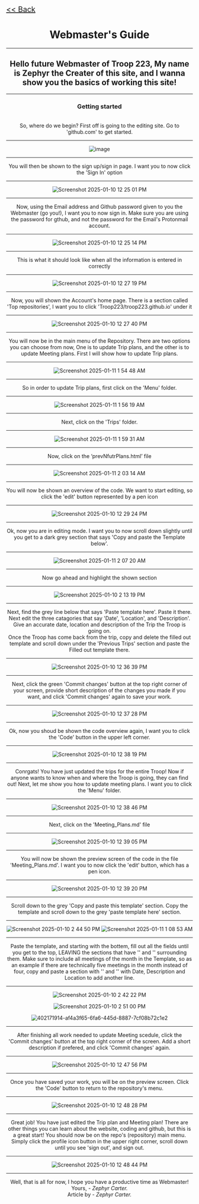 <div class="backleft">
<div class="backlink"><a href="https://troop223.github.io"><< Back</a></div>
</div>

<h1>Webmaster's Guide</h1>

<hr>

<h2>Hello future Webmaster of Troop 223, My name is Zephyr the Creater of this site, and I wanna show you the basics of working this site! </h2>

<hr>

### Getting started
<br>
So, where do we begin? First off is going to the editing site. Go to 'github.com' to get started.

------- 

![image](https://github.com/user-attachments/assets/1a2b565b-dfc0-4313-a7fe-ce384c5266a6)

-------

You will then be shown to the sign up/sign in page. I want you to now click the 'Sign In' option

-------

![Screenshot 2025-01-10 12 25 01 PM](https://github.com/user-attachments/assets/c57448a4-3d42-4d88-b980-a731256387a1)


-------

Now, using the Email address and Github password given to you the Webmaster (go you!), I want you to now sign in. Make sure you are using the password for gthub, and not the password for the Email's Protonmail account.

-------

![Screenshot 2025-01-10 12 25 14 PM](https://github.com/user-attachments/assets/b79485dc-05db-4292-ab2d-31d8047ba6f8)

-------

This is what it should look like when all the information is entered in correctly

-------

![Screenshot 2025-01-10 12 27 19 PM](https://github.com/user-attachments/assets/de637f83-2c80-4828-93ba-5d5c4601f9e9)

-------

Now, you will shown the Account's home page. There is a section called 'Top repositories', I want you to click 'Troop223/troop223.github.io' under it

-------

![Screenshot 2025-01-10 12 27 40 PM](https://github.com/user-attachments/assets/b5dde513-80c5-4099-8628-3703e53fc850)

-------

You will now be in the main menu of the Repository. There are two options you can choose from now, One is to update Trip plans, and the other is to update Meeting plans. First I will show how to update Trip plans.

-------

![Screenshot 2025-01-11 1 54 48 AM](https://github.com/user-attachments/assets/345e9ea4-b099-4670-9903-858497ce6dd0)

-------

So in order to update Trip plans, first click on the 'Menu' folder.

-------

![Screenshot 2025-01-11 1 56 19 AM](https://github.com/user-attachments/assets/51c09bc7-2bba-43f9-a865-6b3f01624927)

-------

Next, click on the 'Trips' folder.

-------

![Screenshot 2025-01-11 1 59 31 AM](https://github.com/user-attachments/assets/391a6dc4-6c58-416d-a11d-2543d2f848b6)

-------

Now, click on the ‘prevNfutrPlans.html’ file

-------

![Screenshot 2025-01-11 2 03 14 AM](https://github.com/user-attachments/assets/9e1ce3a2-2d75-4d34-b8e9-13f6be8ad9c3)

-------

You will now be shown an overview of the code. We want to start editing, so click the 'edit' button represented by a pen icon

-------

![Screenshot 2025-01-10 12 29 24 PM](https://github.com/user-attachments/assets/24d2e882-0802-4c98-8bc4-cb5b0e8adc61)

-------

Ok, now you are in editing mode. I want you to now scroll down slightly until you get to a dark grey section that says 'Copy and paste the Template below'.

-------

![Screenshot 2025-01-11 2 07 20 AM](https://github.com/user-attachments/assets/af35b9d2-f4ef-4c23-9b5a-b1ab3a80b76a)


-------

Now go ahead and highlight the shown section

-------

![Screenshot 2025-01-10 2 13 19 PM](https://github.com/user-attachments/assets/0369250b-4726-43d7-a66f-21e26c49591d)

-------

Next, find the grey line below that says 'Paste template here'. Paste it there.
<br>
Next edit the three catagories that say 'Date', 'Location', and 'Description'. Give an accurate date, location and description of the Trip the Troop is going on.
<br>
Once the Troop has come back from the trip, copy and delete the filled out template and scroll down under the 'Previous Trips' section and paste the Filled out template there.

-------

![Screenshot 2025-01-10 12 36 39 PM](https://github.com/user-attachments/assets/8dda72f0-96a4-43a7-8308-52ac2266153e)

-------

Next, click the green 'Commit changes' button at the top right corner of your screen, provide short description of the changes you made if you want, and click 'Commit changes' again to save your work.

-------

![Screenshot 2025-01-10 12 37 28 PM](https://github.com/user-attachments/assets/3f7a81b1-25d1-4912-9d7f-e657e2721035)

-------

Ok, now you shoud be shown the code overview again, I want you to click the 'Code' button in the upper left corner.

-------

![Screenshot 2025-01-10 12 38 19 PM](https://github.com/user-attachments/assets/5dac3365-728b-479c-8be6-aaad7caa78e4)

-------

Conrgats! You have just updated the trips for the entire Troop! Now if anyone wants to know when and where the Troop is going, they can find out! Next, let me show you how to update meeting plans. I want you to click the 'Menu' folder.

-------

![Screenshot 2025-01-10 12 38 46 PM](https://github.com/user-attachments/assets/043526c4-a702-42cb-aa04-d8b5f0c2b8e9)

-------

Next, click on the 'Meeting_Plans.md' file

-------

![Screenshot 2025-01-10 12 39 05 PM](https://github.com/user-attachments/assets/12f3669b-4711-492c-a872-7f7fdae2aa18)

-------

You will now be shown the preview screen of the code in the file 'Meeting_Plans.md'. I want you to now click the 'edit' button, which has a pen icon.

-------

![Screenshot 2025-01-10 12 39 20 PM](https://github.com/user-attachments/assets/9d5b8005-1fc0-4b31-bdc5-044180c11cd9)

-------

Scroll down to the grey 'Copy and paste this template' section. Copy the template and scroll down to the grey 'paste template here' section.

-------

![Screenshot 2025-01-10 2 44 50 PM](https://github.com/user-attachments/assets/51d3b9d9-70ad-479a-8d7f-6c50146d82de)
![Screenshot 2025-01-11 1 08 53 AM](https://github.com/user-attachments/assets/9cc6a073-24e8-4dd2-87ff-017ea0495e77)

-------

Paste the template, and starting with the bottem, fill out all the fields until you get to the top, LEAVING the sections that have '<th>' and '</th>' surrounding them. Make sure to include all meetings of the month in the Template, so as an example if there are technically five meetings in the month instead of four, copy and paste a section with '<tr>' and '</tr>' with Date, Description and Location to add another line.

-------

![Screenshot 2025-01-10 2 42 22 PM](https://github.com/user-attachments/assets/d9d2d895-f841-41cf-a883-d34773a98b60)

![Screenshot 2025-01-10 2 51 00 PM](https://github.com/user-attachments/assets/5478a8d5-5f00-4dc1-8364-e13f26b0476b)

![402171914-af4a3f65-6fa6-445d-8887-7cf08b72c1e2](https://github.com/user-attachments/assets/22dd8f7c-b94e-4cd0-a28a-24a62693d79e)

-------

After finishing all work needed to update Meeting scedule, click the 'Commit changes' button at the top right corner of the screen. Add a short description if prefered, and click 'Commit changes' again.

-------

![Screenshot 2025-01-10 12 47 56 PM](https://github.com/user-attachments/assets/e861836a-1914-4391-b505-0830f1289aef)

-------

Once you have saved your work, you will be on the preview screen. Click the 'Code' button to return to the repository's menu.

-------

![Screenshot 2025-01-10 12 48 28 PM](https://github.com/user-attachments/assets/dcb62c9b-c817-4651-9632-a36c08476e13)

-------

Great job! You have just edited the Trip plan and Meeting plan! There are other things you can learn about the website, coding and github, but this is a great start! You should now be on the repo's (repository) main menu. Simply click the profile icon button in the upper right corner, scroll down until you see 'sign out', and sign out.

-------

![Screenshot 2025-01-10 12 48 44 PM](https://github.com/user-attachments/assets/cbcd7b28-aceb-4118-8b72-2c4e0190ebd0)

-------

Well, that is all for now, I hope you have a productive time as Webmaster! 
<br>
Yours, <em> - Zephyr Carter.</em>
<br>
Article by <em> - Zephyr Carter.</em>

<style>

body {

text-align: center;

}
.backlink {

font-size: 20px; 
 
}
.backleft {

text-align: left;

}
  
</style>








